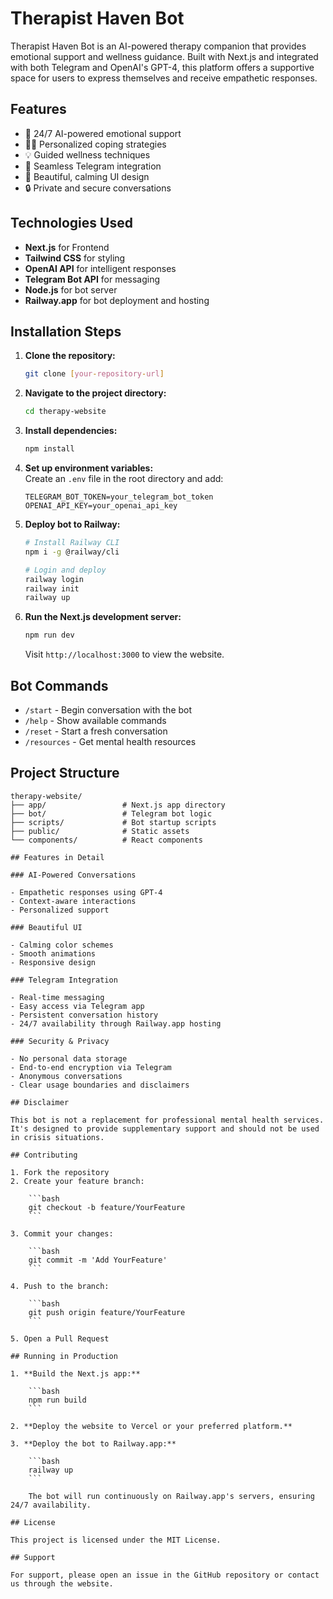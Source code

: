 # Therapist Haven Bot

Therapist Haven Bot is an AI-powered therapy companion that provides emotional support and wellness guidance. Built with Next.js and integrated with both Telegram and OpenAI's GPT-4, this platform offers a supportive space for users to express themselves and receive empathetic responses.

## Features

- 🎯 24/7 AI-powered emotional support  
- 🧘‍♀️ Personalized coping strategies  
- 💡 Guided wellness techniques  
- 🤖 Seamless Telegram integration  
- 🎨 Beautiful, calming UI design  
- 🔒 Private and secure conversations  

## Technologies Used

- **Next.js** for Frontend  
- **Tailwind CSS** for styling  
- **OpenAI API** for intelligent responses  
- **Telegram Bot API** for messaging  
- **Node.js** for bot server  
- **Railway.app** for bot deployment and hosting  

## Installation Steps

1. **Clone the repository:**

    ```bash
    git clone [your-repository-url]
    ```

2. **Navigate to the project directory:**

    ```bash
    cd therapy-website
    ```

3. **Install dependencies:**

    ```bash
    npm install
    ```

4. **Set up environment variables:**  
   Create an `.env` file in the root directory and add:

    ```env
    TELEGRAM_BOT_TOKEN=your_telegram_bot_token
    OPENAI_API_KEY=your_openai_api_key
    ```

5. **Deploy bot to Railway:**

    ```bash
    # Install Railway CLI
    npm i -g @railway/cli

    # Login and deploy
    railway login
    railway init
    railway up
    ```

6. **Run the Next.js development server:**

    ```bash
    npm run dev
    ```

    Visit `http://localhost:3000` to view the website.

## Bot Commands

- `/start` - Begin conversation with the bot  
- `/help` - Show available commands  
- `/reset` - Start a fresh conversation  
- `/resources` - Get mental health resources  

## Project Structure

```plaintext
therapy-website/
├── app/                 # Next.js app directory
├── bot/                 # Telegram bot logic
├── scripts/             # Bot startup scripts
├── public/              # Static assets
└── components/          # React components

## Features in Detail

### AI-Powered Conversations

- Empathetic responses using GPT-4  
- Context-aware interactions  
- Personalized support  

### Beautiful UI

- Calming color schemes  
- Smooth animations  
- Responsive design  

### Telegram Integration

- Real-time messaging  
- Easy access via Telegram app  
- Persistent conversation history  
- 24/7 availability through Railway.app hosting  

### Security & Privacy

- No personal data storage  
- End-to-end encryption via Telegram  
- Anonymous conversations  
- Clear usage boundaries and disclaimers  

## Disclaimer

This bot is not a replacement for professional mental health services. It's designed to provide supplementary support and should not be used in crisis situations.

## Contributing

1. Fork the repository  
2. Create your feature branch:  

    ```bash
    git checkout -b feature/YourFeature
    ```

3. Commit your changes:  

    ```bash
    git commit -m 'Add YourFeature'
    ```

4. Push to the branch:  

    ```bash
    git push origin feature/YourFeature
    ```

5. Open a Pull Request  

## Running in Production

1. **Build the Next.js app:**

    ```bash
    npm run build
    ```

2. **Deploy the website to Vercel or your preferred platform.**

3. **Deploy the bot to Railway.app:**

    ```bash
    railway up
    ```

    The bot will run continuously on Railway.app's servers, ensuring 24/7 availability.

## License

This project is licensed under the MIT License.

## Support

For support, please open an issue in the GitHub repository or contact us through the website.
